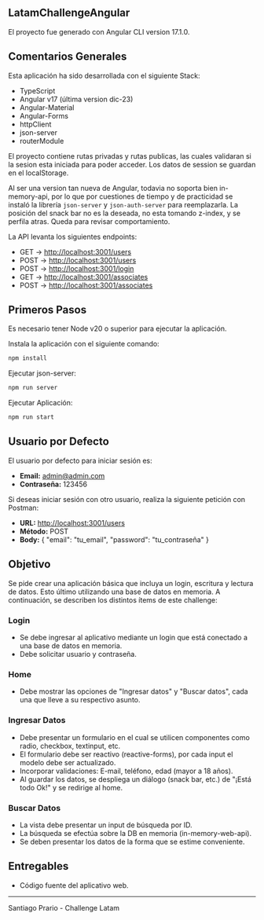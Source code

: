## LatamChallengeAngular

El proyecto fue generado con Angular CLI version 17.1.0.

## Comentarios Generales

Esta aplicación ha sido desarrollada con el siguiente Stack:
- TypeScript
- Angular v17 (última version dic-23)
- Angular-Material
- Angular-Forms
- httpClient
- json-server
- routerModule


El proyecto contiene rutas privadas y rutas publicas, las cuales validaran si la sesion esta iniciada para poder acceder. Los datos de session se guardan en el localStorage.

Al ser una version tan nueva de Angular, todavia no soporta bien in-memory-api, por lo que por cuestiones de tiempo y de practicidad se instaló la librería `json-server` y `json-auth-server` para reemplazarla.
La posición del snack bar no es la deseada, no esta tomando z-index, y se perfila atras. Queda para revisar comportamiento.

La API levanta los siguientes endpoints:

- GET  -> [http://localhost:3001/users](http://localhost:3001/users)
- POST -> [http://localhost:3001/users](http://localhost:3001/users)
- POST -> [http://localhost:3001/login](http://localhost:3001/login)
- GET  -> [http://localhost:3001/associates](http://localhost:3001/associates)
- POST -> [http://localhost:3001/associates](http://localhost:3001/associates)

## Primeros Pasos

Es necesario tener Node v20 o superior para ejecutar la aplicación.

Instala la aplicación con el siguiente comando:

```bash
npm install
```

Ejecutar json-server:

```bash
npm run server
```

Ejecutar Aplicación:

```bash
npm run start
```

## Usuario por Defecto

El usuario por defecto para iniciar sesión es:

- **Email:** admin@admin.com
- **Contraseña:** 123456

Si deseas iniciar sesión con otro usuario, realiza la siguiente petición con Postman:

- **URL:** [http://localhost:3001/users](http://localhost:3001/users)
- **Método:** POST
- **Body:** { "email": "tu_email", "password": "tu_contraseña" }

## Objetivo

Se pide crear una aplicación básica que incluya un login, escritura y lectura de datos. Esto último utilizando una base de datos en memoria. A continuación, se describen los distintos ítems de este challenge:

### Login

- Se debe ingresar al aplicativo mediante un login que está conectado a una base de datos en memoria.
- Debe solicitar usuario y contraseña.

### Home

- Debe mostrar las opciones de "Ingresar datos" y "Buscar datos", cada una que lleve a su respectivo asunto.

### Ingresar Datos

- Debe presentar un formulario en el cual se utilicen componentes como radio, checkbox, textinput, etc.
- El formulario debe ser reactivo (reactive-forms), por cada input el modelo debe ser actualizado.
- Incorporar validaciones: E-mail, teléfono, edad (mayor a 18 años).
- Al guardar los datos, se despliega un diálogo (snack bar, etc.) de "¡Está todo Ok!" y se redirige al home.

### Buscar Datos

- La vista debe presentar un input de búsqueda por ID.
- La búsqueda se efectúa sobre la DB en memoria (in-memory-web-api).
- Se deben presentar los datos de la forma que se estime conveniente.

## Entregables

- Código fuente del aplicativo web.





---

Santiago Prario - Challenge Latam